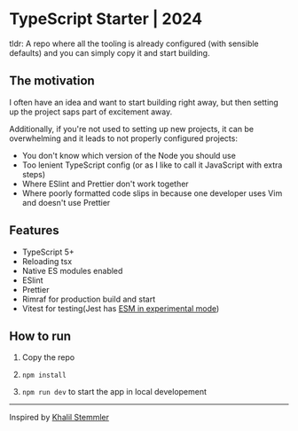 # TypeScript Starter | 2024

tldr: A repo where all the tooling is already configured (with sensible defaults) and you can simply copy it and start building.

## The motivation

I often have an idea and want to start building right away, but then setting up the project saps part of excitement away.

Additionally, if you're not used to setting up new projects, it can be overwhelming and it leads to not properly configured projects:

- You don't know which version of the Node you should use
- Too lenient TypeScript config (or as I like to call it JavaScript with extra steps)
- Where ESlint and Prettier don't work together
- Where poorly formatted code slips in because one developer uses Vim and doesn't use Prettier

## Features

- TypeScript 5+
- Reloading tsx
- Native ES modules enabled
- ESlint
- Prettier
- Rimraf for production build and start
- Vitest for testing(Jest has [ESM in experimental mode](https://jestjs.io/docs/ecmascript-modules))

## How to run

1. Copy the repo

2. `npm install`

3. `npm run dev` to start the app in local developement

---

Inspired by [Khalil Stemmler](https://khalilstemmler.com/blogs/typescript/node-starter-project/)
